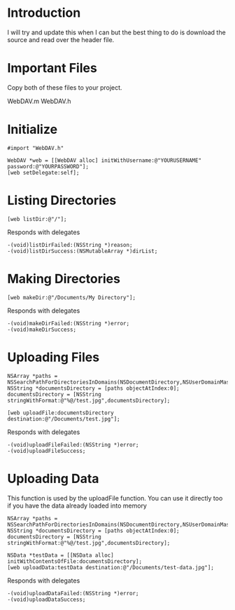 # Introduction #

I will try and update this when I can but the best thing to do is download the source and read over the header file.


# Important Files #
Copy both of these files to your project.

WebDAV.m
WebDAV.h



# Initialize #
```
#import "WebDAV.h"
```

```
WebDAV *web = [[WebDAV alloc] initWithUsername:@"YOURUSERNAME" password:@"YOURPASSWORD"];
[web setDelegate:self];
```

# Listing Directories #
```
[web listDir:@"/"];
```

Responds with delegates

```
-(void)listDirFailed:(NSString *)reason;
-(void)listDirSuccess:(NSMutableArray *)dirList;
```

# Making Directories #
```
[web makeDir:@"/Documents/My Directory"];
```

Responds with delegates

```
-(void)makeDirFailed:(NSString *)error;
-(void)makeDirSuccess;
```

# Uploading Files #
```
NSArray *paths = NSSearchPathForDirectoriesInDomains(NSDocumentDirectory,NSUserDomainMask,YES);
NSString *documentsDirectory = [paths objectAtIndex:0];
documentsDirectory = [NSString stringWithFormat:@"%@/test.jpg",documentsDirectory];
	
[web uploadFile:documentsDirectory destination:@"/Documents/test.jpg"];
```

Responds with delegates

```
-(void)uploadFileFailed:(NSString *)error;
-(void)uploadFileSuccess;
```


# Uploading Data #
This function is used by the uploadFile function. You can use it directly too if you have the data already loaded into memory

```
NSArray *paths = NSSearchPathForDirectoriesInDomains(NSDocumentDirectory,NSUserDomainMask,YES);
NSString *documentsDirectory = [paths objectAtIndex:0];
documentsDirectory = [NSString stringWithFormat:@"%@/test.jpg",documentsDirectory];
	
NSData *testData = [[NSData alloc] initWithContentsOfFile:documentsDirectory];
[web uploadData:testData destination:@"/Documents/test-data.jpg"];
```

Responds with delegates
```
-(void)uploadDataFailed:(NSString *)error;
-(void)uploadDataSuccess;
```